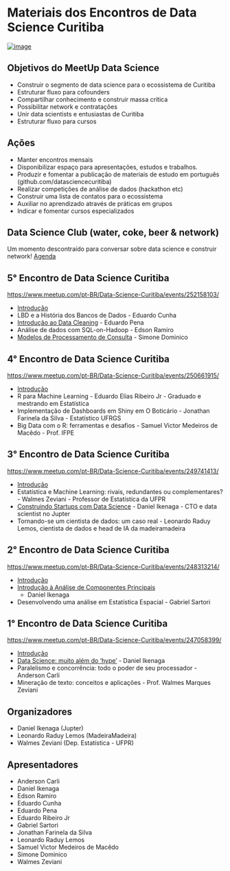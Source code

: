 Materiais dos Encontros de Data Science Curitiba
================

[![image](https://secure.meetupstatic.com/photos/event/d/c/7/7/600_470456439.jpeg)](https://www.meetup.com/pt-BR/Data-Science-Curitiba/)

## Objetivos do MeetUp Data Science

  - Construir o segmento de data science para o ecossistema de Curitiba
  - Estruturar fluxo para cofounders
  - Compartilhar conhecimento e construir massa crítica
  - Possibilitar network e contratações
  - Unir data scientists e entusiastas de Curitiba
  - Estruturar fluxo para cursos

## Ações

  - Manter encontros mensais
  - Disponibilizar espaço para apresentações, estudos e trabalhos.
  - Produzir e fomentar a publicação de materiais de estudo em português
    (github.com/datasciencecuritiba)
  - Realizar competições de análise de dados (hackathon etc)
  - Construir uma lista de contatos para o ecossistema
  - Auxiliar no aprendizado através de práticas em grupos
  - Indicar e fomentar cursos especializados

## Data Science Club (water, coke, beer & network)

Um momento descontraído para conversar sobre data science e construir
network\! [Agenda](https://www.meetup.com/pt-BR/Data-Science-Curitiba/)

## 5° Encontro de Data Science Curitiba

<https://www.meetup.com/pt-BR/Data-Science-Curitiba/events/252158103/>

  - [Introdução](slides/5_0_encontro_data_science_curitiba.pdf)
  - LBD e a História dos Bancos de Dados - Eduardo Cunha
  - [Introdução ao Data
    Cleaning](slides/5_introducao_ao_data_cleaning.pdf) - Eduardo Pena
  - Análise de dados com SQL-on-Hadoop - Edson Ramiro
  - [Modelos de Processamento de
    Consulta](5_modelos_de_processamento_de_consulta.pdf) - Simone
    Dominico

## 4° Encontro de Data Science Curitiba

<https://www.meetup.com/pt-BR/Data-Science-Curitiba/events/250661915/>

  - [Introdução](slides/4_0_encontro_data_science_curitiba.pdf)
  - R para Machine Learning - Eduardo Elias Ribeiro Jr - Graduado e
    mestrando em Estatística
  - Implementação de Dashboards em Shiny em O Boticário - Jonathan
    Farinela da Silva - Estatístico UFRGS
  - Big Data com o R: ferramentas e desafios - Samuel Victor Medeiros de
    Macêdo - Prof. IFPE

## 3° Encontro de Data Science Curitiba

<https://www.meetup.com/pt-BR/Data-Science-Curitiba/events/249741413/>

  - [Introdução](slides/3_0_encontro_data_science_curitiba.pdf)
  - Estatística e Machine Learning: rivais, redundantes ou
    complementares? - Walmes Zeviani - Professor de Estatística da UFPR
  - [Construindo Startups com Data
    Science](slides/3_desenvolvendo_startups_v2.pdf) - Daniel Ikenaga -
    CTO e data scientist no Jupter
  - Tornando-se um cientista de dados: um caso real - Leonardo Raduy
    Lemos, cientista de dados e head de IA da madeiramadeira

## 2° Encontro de Data Science Curitiba

<https://www.meetup.com/pt-BR/Data-Science-Curitiba/events/248313214/>

  - [Introdução](slides/2_0_encontro_data_science_curitiba.pdf)
  - [Introdução à Análise de Componentes
    Principais](slides/2_introducao_analise_de_componentes_principais.pdf)
    - Daniel Ikenaga
  - Desenvolvendo uma análise em Estatística Espacial - Gabriel Sartori

## 1° Encontro de Data Science Curitiba

<https://www.meetup.com/pt-BR/Data-Science-Curitiba/events/247058399/>

  - [Introdução](slides/1_0_encontro_data_science_curitiba.pdf)
  - [Data Science: muito além do
    ‘hype’](slides/1_data_science_muito_alem_do_hype.pdf) - Daniel
    Ikenaga
  - Paralelismo e concorrência: todo o poder de seu processador -
    Anderson Carli
  - Mineração de texto: conceitos e aplicações - Prof. Walmes Marques
    Zeviani

## Organizadores

  - Daniel Ikenaga (Jupter)
  - Leonardo Raduy Lemos (MadeiraMadeira)
  - Walmes Zeviani (Dep. Estatística - UFPR)

## Apresentadores

  - Anderson Carli
  - Daniel Ikenaga
  - Edson Ramiro
  - Eduardo Cunha
  - Eduardo Pena
  - Eduardo Ribeiro Jr
  - Gabriel Sartori
  - Jonathan Farinela da Silva
  - Leonardo Raduy Lemos
  - Samuel Victor Medeiros de Macêdo
  - Simone Dominico
  - Walmes Zeviani
